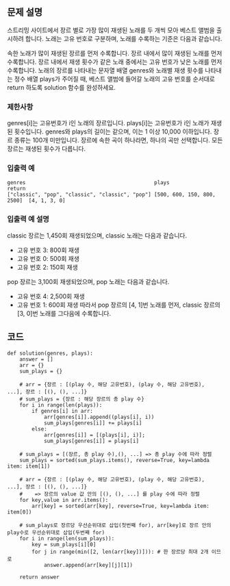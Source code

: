 ## 문제 설명
스트리밍 사이트에서 장르 별로 가장 많이 재생된 노래를 두 개씩 모아 베스트 앨범을 출시하려 합니다. 노래는 고유 번호로 구분하며, 노래를 수록하는 기준은 다음과 같습니다.

속한 노래가 많이 재생된 장르를 먼저 수록합니다.
장르 내에서 많이 재생된 노래를 먼저 수록합니다.
장르 내에서 재생 횟수가 같은 노래 중에서는 고유 번호가 낮은 노래를 먼저 수록합니다.
노래의 장르를 나타내는 문자열 배열 genres와 노래별 재생 횟수를 나타내는 정수 배열 plays가 주어질 때, 베스트 앨범에 들어갈 노래의 고유 번호를 순서대로 return 하도록 solution 함수를 완성하세요.

### 제한사항
genres[i]는 고유번호가 i인 노래의 장르입니다.
plays[i]는 고유번호가 i인 노래가 재생된 횟수입니다.
genres와 plays의 길이는 같으며, 이는 1 이상 10,000 이하입니다.
장르 종류는 100개 미만입니다.
장르에 속한 곡이 하나라면, 하나의 곡만 선택합니다.
모든 장르는 재생된 횟수가 다릅니다.

### 입출력 예
```
genres                                        	plays	                        return
["classic", "pop", "classic", "classic", "pop"]	[500, 600, 150, 800, 2500]	[4, 1, 3, 0]
```
### 입출력 예 설명
classic 장르는 1,450회 재생되었으며, classic 노래는 다음과 같습니다.

- 고유 번호 3: 800회 재생
- 고유 번호 0: 500회 재생
- 고유 번호 2: 150회 재생

pop 장르는 3,100회 재생되었으며, pop 노래는 다음과 같습니다.
- 고유 번호 4: 2,500회 재생
- 고유 번호 1: 600회 재생
따라서 pop 장르의 [4, 1]번 노래를 먼저, classic 장르의 [3, 0]번 노래를 그다음에 수록합니다.


## 코드 
```
def solution(genres, plays):
    answer = []
    arr = {}
    sum_plays = {}
    
    # arr = {장르 : [(play 수, 해당 고유번호), (play 수, 해당 고유번호), ...], 장르 : [(), (), ...]}
    # sum_plays = {장르 : 해당 장르의 총 play 수}
    for i in range(len(plays)):
        if genres[i] in arr:                        
            arr[genres[i]].append((plays[i], i))
            sum_plays[genres[i]] += plays[i]
        else:
            arr[genres[i]] = [(plays[i], i)];
            sum_plays[genres[i]] = plays[i]
    
    # sum_plays = [(장르, 총 play 수),(), ...] => 총 play 수에 따라 정렬
    sum_plays = sorted(sum_plays.items(), reverse=True, key=lambda item: item[1])
    
    # arr = {장르 : [(play 수, 해당 고유번호), (play 수, 해당 고유번호), ...], 장르 : [(), (), ...]}
    #    => 장르의 value 값 안의 [(), (), ...] 를 play 수에 따라 정렬
    for key,value in arr.items():
        arr[key] = sorted(arr[key], reverse=True, key=lambda item: item[0])
    
    # sum_plays로 장르당 우선순위대로 삽입(첫번째 for), arr[key]로 장르 안의 play수로 우선순위대로 삽입(두번째 for)
    for i in range(len(sum_plays)):
        key = sum_plays[i][0]
        for j in range(min([2, len(arr[key])])): # 한 장르당 최대 2개 이므로
            answer.append(arr[key][j][1])
            
    return answer
```
